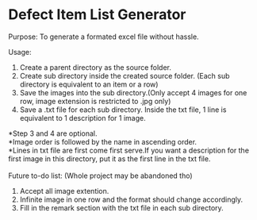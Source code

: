 # Defect Item List Generator

Purpose: To generate a formated excel file without hassle.

Usage:
1. Create a parent directory as the source folder.
2. Create sub directory inside the created source folder. (Each sub directory is equivalent to an item or a row)
3. Save the images into the sub directory.(Only accept 4 images for one row, image extension is restricted to .jpg only)
4. Save a .txt file for each sub directory. Inside the txt file, 1 line is equivalent to 1 description for 1 image.

*Step 3 and 4 are optional.
<br>
*Image order is followed by the name in ascending order.
<br>
*Lines in txt file are first come first serve.If you want a description for the first image in this directory, put it as the first line in the txt file.
<br>
<br>
Future to-do list: (Whole project may be abandoned tho)
1. Accept all image extention.
2. Infinite image in one row and the format should change accordingly.
3. Fill in the remark section with the txt file in each sub directory.
